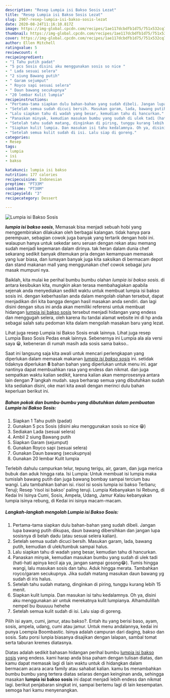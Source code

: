 ```yaml
---
description: "Resep Lumpia isi Bakso Sosis Lezat"
title: "Resep Lumpia isi Bakso Sosis Lezat"
slug: 2907-resep-lumpia-isi-bakso-sosis-lezat
date: 2020-08-24T11:16:10.817Z
image: https://img-global.cpcdn.com/recipes/1ae117dcbdfb1d75/751x532cq70/lumpia-isi-bakso-sosis-foto-resep-utama.jpg
thumbnail: https://img-global.cpcdn.com/recipes/1ae117dcbdfb1d75/751x532cq70/lumpia-isi-bakso-sosis-foto-resep-utama.jpg
cover: https://img-global.cpcdn.com/recipes/1ae117dcbdfb1d75/751x532cq70/lumpia-isi-bakso-sosis-foto-resep-utama.jpg
author: Ellen Mitchell
ratingvalue: 5
reviewcount: 4
recipeingredient:
- "1 Tahu putih padat"
- "5 pcs Sosis disini aku menggunakan sosis so nice "
- " Lada sesuai selera"
- "2 siung Bawang putih"
- " Garam sejumput"
- " Royco sapi sesuai selera"
- " Daun bawang secukupnya"
- "20 lembar Kulit lumpia"
recipeinstructions:
- "Pertama-tama siapkan dulu bahan-bahan yang sudah dibeli. Jangan lupa bawang putih dikupas, daun bawang dibersihkan dan jangan lupa sosisnya di belah dadu (atau sesuai selera kalian)."
- "Setelah semua sudah dicuci bersih. Masukan garam, lada, bawang putih, kemudian di ulek/tumbuk sampai halus."
- "Lalu siapkan tahu di wadah yang besar, kemudian tahu di hancurkan."
- "Panaskan minyak, kemudian masukan bumbu yang sudah di ulek tadi (hati-hati apinya kecil aja ya, jangan sampai gosong😂). Tumis hingga wangi, lalu masukan sosis dan tahu. Aduk hingga merata. Tambahkan royco/garam secukupnya. Jika sudah matang masukan daun bawang yg sudah di iris halus."
- "Setelah tahu sudah matang, dinginkan di piring, tunggu kurang lebih 15 menit."
- "Siapkan kulit lumpia. Dan masukan isi tahu kedalamnya. Oh ya, disini aku menggunakan air untuk merekatnya kulit lumpianya. Alhamdulillah nempel bu ibuuuuu hehehe"
- "Setelah semua kulit sudah di isi. Lalu siap di goreng."
categories:
- Resep
tags:
- lumpia
- isi
- bakso

katakunci: lumpia isi bakso 
nutrition: 177 calories
recipecuisine: Indonesian
preptime: "PT33M"
cooktime: "PT30M"
recipeyield: "3"
recipecategory: Dessert

---
```



![Lumpia isi Bakso Sosis](https://img-global.cpcdn.com/recipes/1ae117dcbdfb1d75/751x532cq70/lumpia-isi-bakso-sosis-foto-resep-utama.jpg)

<b><i>lumpia isi bakso sosis</i></b>, Memasak bisa menjadi sebuah hobi yang menggembirakan dilakukan oleh berbagai kalangan. tidak hanya para perempuan, sebagian cowok juga banyak yang tertarik dengan hobi ini. walaupun hanya untuk sekedar seru seruan dengan rekan atau memang sudah menjadi kegemaran dalam dirinya. tak heran dalam dunia chef sekarang sedikit banyak ditemukan pria dengan kemampuan memasak yang luar biasa, dan lumayan banyak juga kita saksikan di bermacam depot dan stand makanan mall yang menggunakan chef cowok sebagai juru masak mumpuni nya.

Baiklah, kita mulai ke perihal bumbu bumbu olahan <i>lumpia isi bakso sosis</i>. di antara kesibukan kita, mungkin akan terasa membahagiakan apabila sejenak anda menyediakan sedikit waktu untuk membuat lumpia isi bakso sosis ini. dengan keberhasilan anda dalam mengolah olahan tersebut, dapat menjadikan diri kita bangga dengan hasil masakan anda sendiri. dan lagi disini dengan situs ini anda akan memiliki referensi untuk membuat hidangan <u>lumpia isi bakso sosis</u> tersebut menjadi hidangan yang endess dan menggugah selera, oleh karena itu tandai alamat website ini di hp anda sebagai salah satu pedoman kita dalam mengolah masakan baru yang lezat.

Lihat juga resep Lumpia isi Bakso Sosis enak lainnya. Lihat juga resep Lumpia Baso Sosis Pedas enak lainnya. Sebenernya ini Lumpia ala ala versi saya 😀, kebeneran di rumah masih ada sosis sama bakso..


Saat ini langsung saja kita awali untuk mencari perlengkapan yang diperlukan dalam memasak makanan <u><i>lumpia isi bakso sosis</i></u> ini. setidak tidaknya diperlukan <b>8</b> bahan bahan yang diperlukan untuk menu ini. agar nantinya dapat membuahkan rasa yang endess dan nikmat. dan juga sempatkan waktu kalian sedikit, karena kalian akan memprosesnya antara lain dengan <b>7</b> langkah mudah. saya berharap semua yang dibutuhkan sudah kita sediakan disini, oke mari kita awali dengan merinci dulu bahan keperluan berikut ini.

<!--inarticleads1-->

##### Bahan pokok dan bumbu-bumbu yang dibutuhkan dalam pembuatan Lumpia isi Bakso Sosis:

1. Siapkan 1 Tahu putih (padat)
1. Gunakan 5 pcs Sosis (disini aku menggunakan sosis so nice 😁)
1. Sediakan  Lada (sesuai selera)
1. Ambil 2 siung Bawang putih
1. Siapkan  Garam (sejumput)
1. Gunakan  Royco sapi (sesuai selera)
1. Gunakan  Daun bawang (secukupnya)
1. Gunakan 20 lembar Kulit lumpia


Terlebih dahulu campurkan telur, tepung terigu, air, garam, dan juga merica bubuk dan aduk hingga rata. Isi Lumpia: Untuk membuat isi lumpia maka tumislah bawang putih dan juga bawang bombay sampai tercium bau wangi. Lalu tambahkan bahan isi. risol isi sosis lumpia isi bakso Terbaru; Teruji; Resep &#39;risol isi bakso&#39; paling teruji. Lumpia Kebanyakan Isi Rebung, di Kedai Ini Isinya Cumi, Sosis, Ampela, Udang, Jamur Kalau kebanyakan lumpia isinya rebung, di Kedai ini isinya macam-macam. 

<!--inarticleads2-->

##### Langkah-langkah mengolah Lumpia isi Bakso Sosis:

1. Pertama-tama siapkan dulu bahan-bahan yang sudah dibeli. Jangan lupa bawang putih dikupas, daun bawang dibersihkan dan jangan lupa sosisnya di belah dadu (atau sesuai selera kalian).
1. Setelah semua sudah dicuci bersih. Masukan garam, lada, bawang putih, kemudian di ulek/tumbuk sampai halus.
1. Lalu siapkan tahu di wadah yang besar, kemudian tahu di hancurkan.
1. Panaskan minyak, kemudian masukan bumbu yang sudah di ulek tadi (hati-hati apinya kecil aja ya, jangan sampai gosong😂). Tumis hingga wangi, lalu masukan sosis dan tahu. Aduk hingga merata. Tambahkan royco/garam secukupnya. Jika sudah matang masukan daun bawang yg sudah di iris halus.
1. Setelah tahu sudah matang, dinginkan di piring, tunggu kurang lebih 15 menit.
1. Siapkan kulit lumpia. Dan masukan isi tahu kedalamnya. Oh ya, disini aku menggunakan air untuk merekatnya kulit lumpianya. Alhamdulillah nempel bu ibuuuuu hehehe
1. Setelah semua kulit sudah di isi. Lalu siap di goreng.


Pilih isi ayam, cumi, jamur, atau bakso?. Entah itu yang berisi baso, ayam, sosis, ampela, udang, cumi atau jamur. Untuk menu andalannya, kedai ini punya Loempia Boombastic. Isinya adalah campuran dari daging, bakso dan sosis. Satu porsi lunpia biasanya disajikan dengan lalapan, sambal tomat serta taburan kremes diatasnya. 

Diatas adalah sedikit bahasan hidangan perihal bumbu <u>lumpia isi bakso sosis</u> yang endess. kami harap anda bisa paham dengan tulisan diatas, dan kamu dapat memasak lagi di lain waktu untuk di hidangkan dalam bermacam acara acara family atau sahabat kalian. kamu bs menambahkan bumbu bumbu yang tertera diatas selaras dengan keinginan anda, sehingga masakan <b>lumpia isi bakso sosis</b> ini dapat menjadi lebih endess dan nikmat lagi. berikut penjabaran singkat ini, sampai bertemu lagi di lain kesempatan. semoga hari kamu menyenangkan.
